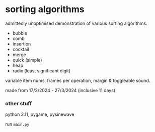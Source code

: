 # sorting algorithms

admittedly unoptimised demonstration of various sorting algorithms.

* bubble
* comb
* insertion
* cocktail
* merge
* quick (simple)
* heap
* radix (least significant digit)

variable item nums, frames per operation, margin & toggleable sound.

made from 17/3/2024 - 27/3/2024 (inclusive 11 days)

### other stuff

python 3.11, pygame, pysinewave

run `main.py`
